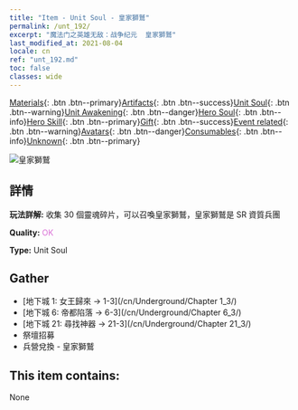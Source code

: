 ```yaml
---
title: "Item - Unit Soul - 皇家獅鷲"
permalink: /unt_192/
excerpt: "魔法门之英雄无敌：战争纪元  皇家獅鷲"
last_modified_at: 2021-08-04
locale: cn
ref: "unt_192.md"
toc: false
classes: wide
---
```

 [Materials](/ItemsCN/){: .btn .btn--primary}[Artifacts](/ItemsCN/Artifacts/){: .btn .btn--success}[Unit Soul](/ItemsCN/UnitSoul/){: .btn .btn--warning}[Unit Awakening](/ItemsCN/UnitAwakening/){: .btn .btn--danger}[Hero Soul](/ItemsCN/HeroSoul/){: .btn .btn--info}[Hero Skill](/ItemsCN/HeroSkill/){: .btn .btn--primary}[Gift](/ItemsCN/Gift/){: .btn .btn--success}[Event related](/ItemsCN/Events/){: .btn .btn--warning}[Avatars](/ItemsCN/Avatars/){: .btn .btn--danger}[Consumables](/ItemsCN/Consumables/){: .btn .btn--info}[Unknown](/ItemsCN/Unknown/){: .btn .btn--primary}

 ![皇家獅鷲](/images/u/ti_shijiu.jpg)

## 詳情
 **玩法詳解:** 收集 30 個靈魂碎片，可以召喚皇家獅鷲，皇家獅鷲是 SR 資質兵團

 **Quality:** <span style="color: #DA70D6">OK</span>

 **Type:** Unit Soul

## Gather

*    [地下城 1: 女王歸來 -> 1-3](/cn/Underground/Chapter 1_3/) 
*    [地下城 6: 帝都陷落 -> 6-3](/cn/Underground/Chapter 6_3/) 
*    [地下城 21: 尋找神器 -> 21-3](/cn/Underground/Chapter 21_3/) 
*    祭壇招募 
*    兵營兌換 - 皇家獅鷲 

## This item contains:

  None

